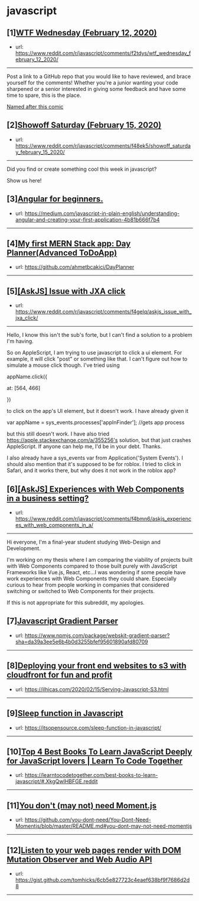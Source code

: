 # javascript
## [1][WTF Wednesday (February 12, 2020)](https://www.reddit.com/r/javascript/comments/f2tdys/wtf_wednesday_february_12_2020/)
- url: https://www.reddit.com/r/javascript/comments/f2tdys/wtf_wednesday_february_12_2020/
---
Post a link to a GitHub repo that you would like to have reviewed, and brace yourself for the comments!
Whether you're a junior wanting your code sharpened or a senior interested in giving some feedback and have some time to spare, 
this is the place.

[Named after this comic](https://davidwalsh.name/demo/code-review.png)
## [2][Showoff Saturday (February 15, 2020)](https://www.reddit.com/r/javascript/comments/f48ek5/showoff_saturday_february_15_2020/)
- url: https://www.reddit.com/r/javascript/comments/f48ek5/showoff_saturday_february_15_2020/
---
Did you find or create something cool this week in javascript? 

Show us here!
## [3][Angular for beginners.](https://www.reddit.com/r/javascript/comments/f4ph5f/angular_for_beginners/)
- url: https://medium.com/javascript-in-plain-english/understanding-angular-and-creating-your-first-application-4b81b666f7b4
---

## [4][My first MERN Stack app: Day Planner(Advanced ToDoApp)](https://www.reddit.com/r/javascript/comments/f49g3b/my_first_mern_stack_app_day_planneradvanced/)
- url: https://github.com/ahmetbcakici/DayPlanner
---

## [5][[AskJS] Issue with JXA click](https://www.reddit.com/r/javascript/comments/f4gelq/askjs_issue_with_jxa_click/)
- url: https://www.reddit.com/r/javascript/comments/f4gelq/askjs_issue_with_jxa_click/
---
Hello, I know this isn't the sub's forte, but I can't find a solution to a problem I'm having.

So on AppleScript, I am trying to use javascript to click a ui element. For example, it will click "post" or something like that. I can't figure out how to simulate a mouse click though. I've tried using

appName.click({

at: [564, 466]

})

to click on the app's UI element, but it doesn't work. I have already given it

var appName = sys_events.processes['appInFinder']; //gets app process

but this still doesn't work. I have also tried https://apple.stackexchange.com/a/355256's solution, but that just crashes AppleScript. If anyone can help me, I'd be in your debt. Thanks.

I also already have a sys_events var from Application('System Events'). I should also mention that it's supposed to be for roblox. I tried to click in Safari, and it works there, but why does it not work in the roblox app?
## [6][[AskJS] Experiences with Web Components in a business setting?](https://www.reddit.com/r/javascript/comments/f4bmn6/askjs_experiences_with_web_components_in_a/)
- url: https://www.reddit.com/r/javascript/comments/f4bmn6/askjs_experiences_with_web_components_in_a/
---
Hi everyone, I'm a final-year student studying Web-Design and Development.

I'm working on my thesis where I am comparing the viability of projects built with Web Components compared to those built purely with JavaScript Frameworks like Vue.js, React, etc...I was wondering if some people have work experiences with Web Components they could share. Especially curious to hear from people working in companies that considered switching or switched to Web Components for their projects.

If this is not appropriate for this subreddit, my apologies.
## [7][Javascript Gradient Parser](https://www.reddit.com/r/javascript/comments/f4qjql/javascript_gradient_parser/)
- url: https://www.npmjs.com/package/webskit-gradient-parser?sha=da39a3ee5e6b4b0d3255bfef95601890afd80709
---

## [8][Deploying your front end websites to s3 with cloudfront for fun and profit](https://www.reddit.com/r/javascript/comments/f4f9wn/deploying_your_front_end_websites_to_s3_with/)
- url: https://ilhicas.com/2020/02/15/Serving-Javascript-S3.html
---

## [9][Sleep function in Javascript](https://www.reddit.com/r/javascript/comments/f4p0xr/sleep_function_in_javascript/)
- url: https://itsopensource.com/sleep-function-in-javascript/
---

## [10][Top 4 Best Books To Learn JavaScript Deeply for JavaScript lovers | Learn To Code Together](https://www.reddit.com/r/javascript/comments/f4b0bo/top_4_best_books_to_learn_javascript_deeply_for/)
- url: https://learntocodetogether.com/best-books-to-learn-javascript/#.XkgQwIHBFGE.reddit
---

## [11][You don't (may not) need Moment.js](https://www.reddit.com/r/javascript/comments/f40hz1/you_dont_may_not_need_momentjs/)
- url: https://github.com/you-dont-need/You-Dont-Need-Momentjs/blob/master/README.md#you-dont-may-not-need-momentjs
---

## [12][Listen to your web pages render with DOM Mutation Observer and Web Audio API](https://www.reddit.com/r/javascript/comments/f3s04f/listen_to_your_web_pages_render_with_dom_mutation/)
- url: https://gist.github.com/tomhicks/6cb5e827723c4eaef638bf9f7686d2d8
---

